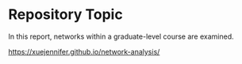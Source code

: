 # Repository Topic

In this report, networks within a graduate-level course are examined.

https://xuejennifer.github.io/network-analysis/
 
